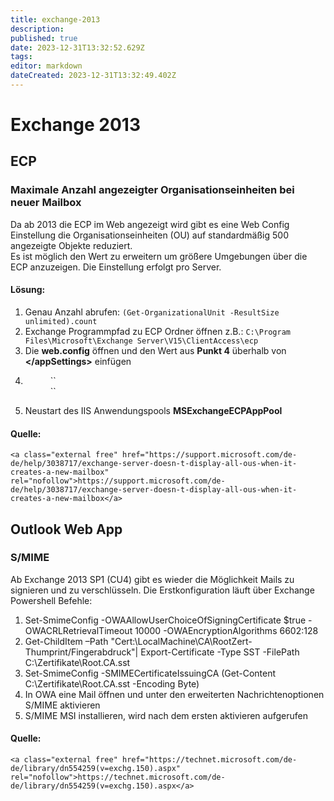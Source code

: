 ```yaml
---
title: exchange-2013
description: 
published: true
date: 2023-12-31T13:32:52.629Z
tags: 
editor: markdown
dateCreated: 2023-12-31T13:32:49.402Z
---
```


# Exchange 2013

## <span class="mw-headline" id="bkmrk-ecp-1">ECP</span>

### <span class="mw-headline" id="bkmrk-maximale-anzahl-ange-1">Maximale Anzahl angezeigter Organisationseinheiten bei neuer Mailbox</span>

Da ab 2013 die ECP im Web angezeigt wird gibt es eine Web Config Einstellung die Organisationseinheiten (OU) auf standardmäßig 500 angezeigte Objekte reduziert.  
Es ist möglich den Wert zu erweitern um größere Umgebungen über die ECP anzuzeigen. Die Einstellung erfolgt pro Server.

#### <span id="bkmrk-"></span><span class="mw-headline" id="bkmrk-l%C3%B6sung%3A-1">Lösung:</span>

1. Genau Anzahl abrufen: `(Get-OrganizationalUnit -ResultSize unlimited).count`
2. Exchange Programmpfad zu ECP Ordner öffnen z.B.: `C:\Program Files\Microsoft\Exchange Server\V15\ClientAccess\ecp`
3. Die **web.config** öffnen und den Wert aus **Punkt 4** überhalb von **&lt;/appSettings&gt;** einfügen
4. <dl><dd>`<!-- allows the OU picker when placing a new mailbox in its designated organizational unit to retrieve all OUs - default value is 500 -->`</dd><dd>`<add key="GetListDefaultResultSize" value="500" />`</dd></dl>
5. Neustart des IIS Anwendungspools **MSExchangeECPAppPool**

#### <span class="mw-headline" id="bkmrk-quelle%3A-1">Quelle:</span>

```
<a class="external free" href="https://support.microsoft.com/de-de/help/3038717/exchange-server-doesn-t-display-all-ous-when-it-creates-a-new-mailbox" rel="nofollow">https://support.microsoft.com/de-de/help/3038717/exchange-server-doesn-t-display-all-ous-when-it-creates-a-new-mailbox</a>
```

## <span class="mw-headline" id="bkmrk-outlook-web-app-1">Outlook Web App</span>

### <span id="bkmrk--1"></span><span class="mw-headline" id="bkmrk-s%2Fmime-1">S/MIME</span>

Ab Exchange 2013 SP1 (CU4) gibt es wieder die Möglichkeit Mails zu signieren und zu verschlüsseln. Die Erstkonfiguration läuft über Exchange Powershell Befehle:

1. Set-SmimeConfig -OWAAllowUserChoiceOfSigningCertificate $true -OWACRLRetrievalTimeout 10000 -OWAEncryptionAlgorithms 6602:128
2. Get-ChildItem –Path "Cert:\\LocalMachine\\CA\\RootZert-Thumprint/Fingerabdruck"| Export-Certificate -Type SST -FilePath C:\\Zertifikate\\Root.CA.sst
3. Set-SmimeConfig -SMIMECertificateIssuingCA (Get-Content C:\\Zertifikate\\Root.CA.sst -Encoding Byte)
4. In OWA eine Mail öffnen und unter den erweiterten Nachrichtenoptionen S/MIME aktivieren
5. S/MIME MSI installieren, wird nach dem ersten aktivieren aufgerufen

#### <span class="mw-headline" id="bkmrk-quelle%3A-3">Quelle:</span>

```
<a class="external free" href="https://technet.microsoft.com/de-de/library/dn554259(v=exchg.150).aspx" rel="nofollow">https://technet.microsoft.com/de-de/library/dn554259(v=exchg.150).aspx</a>
```
